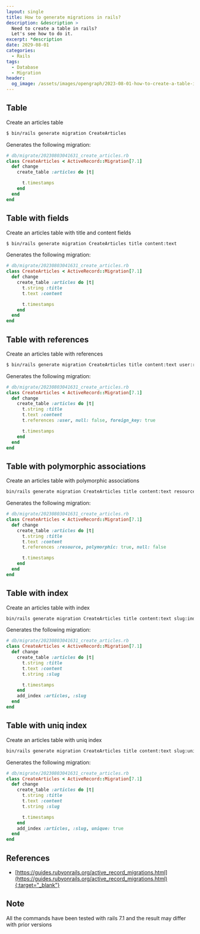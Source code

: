 ```yaml
---
layout: single
title: How to generate migrations in rails?
description: &description >
  Need to create a table in rails?
  Let's see how to do it.
excerpt: *description
date: 2029-08-01
categories:
  - Rails
tags:
  - Database
  - Migration
header:
  og_image: /assets/images/opengraph/2023-08-01-how-to-create-a-table-in-rails.png
---
```


## Table

Create an articles table

```bash
$ bin/rails generate migration CreateArticles
```

Generates the following migration:

```ruby
# db/migrate/20230803041631_create_articles.rb
class CreateArticles < ActiveRecord::Migration[7.1]
  def change
    create_table :articles do |t|

      t.timestamps
    end
  end
end
```

## Table with fields

Create an articles table with title and content fields

```bash
$ bin/rails generate migration CreateArticles title content:text
```

Generates the following migration:

```ruby
# db/migrate/20230803041631_create_articles.rb
class CreateArticles < ActiveRecord::Migration[7.1]
  def change
    create_table :articles do |t|
      t.string :title
      t.text :content

      t.timestamps
    end
  end
end
```

## Table with references

Create an articles table with references

```bash
$ bin/rails generate migration CreateArticles title content:text user:references
```

Generates the following migration:

```ruby
# db/migrate/20230803041631_create_articles.rb
class CreateArticles < ActiveRecord::Migration[7.1]
  def change
    create_table :articles do |t|
      t.string :title
      t.text :content
      t.references :user, null: false, foreign_key: true

      t.timestamps
    end
  end
end
```

## Table with polymorphic associations

Create an articles table with polymorphic associations

```bash
bin/rails generate migration CreateArticles title content:text resource:references{polymorphic}
```

Generates the following migration:

```ruby
# db/migrate/20230803041631_create_articles.rb
class CreateArticles < ActiveRecord::Migration[7.1]
  def change
    create_table :articles do |t|
      t.string :title
      t.text :content
      t.references :resource, polymorphic: true, null: false

      t.timestamps
    end
  end
end
```

## Table with index

Create an articles table with index

```bash
bin/rails generate migration CreateArticles title content:text slug:index
```

Generates the following migration:

```ruby
# db/migrate/20230803041631_create_articles.rb
class CreateArticles < ActiveRecord::Migration[7.1]
  def change
    create_table :articles do |t|
      t.string :title
      t.text :content
      t.string :slug

      t.timestamps
    end
    add_index :articles, :slug
  end
end
```

## Table with uniq index


Create an articles table with uniq index

```bash
bin/rails generate migration CreateArticles title content:text slug:uniq
```

Generates the following migration:

```ruby
# db/migrate/20230803041631_create_articles.rb
class CreateArticles < ActiveRecord::Migration[7.1]
  def change
    create_table :articles do |t|
      t.string :title
      t.text :content
      t.string :slug

      t.timestamps
    end
    add_index :articles, :slug, unique: true
  end
end
```

## References

- [https://guides.rubyonrails.org/active_record_migrations.html](https://guides.rubyonrails.org/active_record_migrations.html){:target="_blank"}

## Note

All the commands have been tested with rails 7.1 and the result may differ with prior versions
